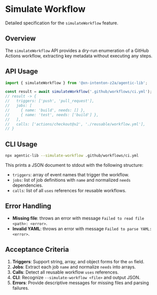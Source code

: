 # Simulate Workflow

Detailed specification for the `simulateWorkflow` feature.

## Overview

The `simulateWorkflow` API provides a dry-run enumeration of a GitHub Actions workflow, extracting key metadata without executing any steps.

## API Usage

```javascript
import { simulateWorkflow } from '@xn-intenton-z2a/agentic-lib';

const result = await simulateWorkflow('.github/workflows/ci.yml');
// result -> {
//   triggers: ['push', 'pull_request'],
//   jobs: [
//     { name: 'build', needs: [] },
//     { name: 'test', needs: ['build'] },
//   ],
//   calls: ['actions/checkout@v2', './reusable/workflow.yml'],
// }
```

## CLI Usage

```bash
npx agentic-lib --simulate-workflow .github/workflows/ci.yml
```

This prints a JSON document to stdout with the following structure:

- `triggers`: array of event names that trigger the workflow.
- `jobs`: list of job definitions with `name` and normalized `needs` dependencies.
- `calls`: list of all `uses` references for reusable workflows.

## Error Handling

- **Missing file**: throws an error with message `Failed to read file <path>: <error>`.
- **Invalid YAML**: throws an error with message `Failed to parse YAML: <error>`.

## Acceptance Criteria

1. **Triggers**: Support string, array, and object forms for the `on` field.
2. **Jobs**: Extract each job `name` and normalize `needs` into arrays.
3. **Calls**: Detect all reusable workflow `uses` references.
4. **CLI**: Recognize `--simulate-workflow <file>` and output JSON.
5. **Errors**: Provide descriptive messages for missing files and parsing failures.